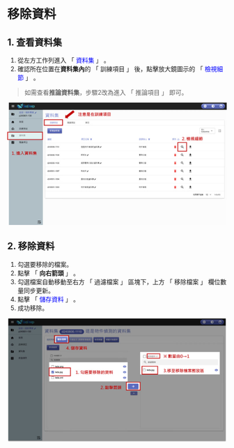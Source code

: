 # 移除資料

## &#x20;1. 查看資料集

1. 從左方工作列進入 「 <font color="blue">資料集</font> 」 。
2. 確認所在位置在**資料集內**的 「 訓練項目 」 後，點擊放大鏡圖示的 「 <font color="blue">檢視細節</font> 」 。

> 如需查看**推論資料集**，步驟2改為進入 「 推論項目 」 即可。

![alt text](image-20.png)


## 2. 移除資料

1. 勾選要移除的檔案。
2. 點擊 「 **向右箭頭** 」 。
3. 勾選檔案自動移動至右方 「 過濾檔案 」 區塊下，上方 「 移除檔案 」 欄位數量同步更新。
4. 點擊 「 <font color="blue">儲存資料</font> 」 。
5. 成功移除。

![alt text](image-21.png)
